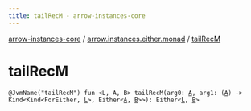 ```yaml
---
title: tailRecM - arrow-instances-core
---
```


[arrow-instances-core](../index.html) / [arrow.instances.either.monad](index.html) / [tailRecM](./tail-rec-m.html)

# tailRecM

`@JvmName("tailRecM") fun <L, A, B> tailRecM(arg0: `[`A`](tail-rec-m.html#A)`, arg1: (`[`A`](tail-rec-m.html#A)`) -> Kind<Kind<ForEither, `[`L`](tail-rec-m.html#L)`>, Either<`[`A`](tail-rec-m.html#A)`, `[`B`](tail-rec-m.html#B)`>>): Either<`[`L`](tail-rec-m.html#L)`, `[`B`](tail-rec-m.html#B)`>`